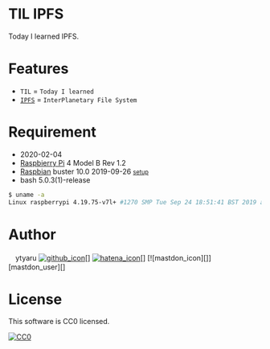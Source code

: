 # TIL IPFS

Today I learned IPFS.

# Features

* `TIL` = `Today I learned`
* [`IPFS`](https://ja.wikipedia.org/wiki/InterPlanetary_File_System) = `InterPlanetary File System`

# Requirement

* <time datetime="2020-02-04T15:00:00+0900">2020-02-04</time>
* [Raspbierry Pi](https://ja.wikipedia.org/wiki/Raspberry_Pi) 4 Model B Rev 1.2
* [Raspbian](https://ja.wikipedia.org/wiki/Raspbian) buster 10.0 2019-09-26 <small>[setup](http://ytyaru.hatenablog.com/entry/2019/12/25/222222)</small>
* bash 5.0.3(1)-release

```sh
$ uname -a
Linux raspberrypi 4.19.75-v7l+ #1270 SMP Tue Sep 24 18:51:41 BST 2019 armv7l GNU/Linux
```

# Author

　ytyaru [![github_icon][]][github_user][] [![hatena_icon][]][hatena_user][] [![mastdon_icon][]][mastdon_user][] 

[github_icon]:http://www.google.com/s2/favicons?domain=github.com
[hatena_icon]:http://www.google.com/s2/favicons?domain=www.hatena.ne.jp
[mastodon_icon]:http://www.google.com/s2/favicons?domain=mstdn.jp
[github_user]:https://github.com/ytyaru "github"
[hatena_user]:http://ytyaru.hatenablog.com/ytyaru "hatena"
[mastodon_user]:https://mstdn.jp/web/accounts/233143 "mastdon"

<!--
ytyaru
* [![github](http://www.google.com/s2/favicons?domain=github.com)](https://github.com/ytyaru "github")
* [![hatena](http://www.google.com/s2/favicons?domain=www.hatena.ne.jp)](http://ytyaru.hatenablog.com/ytyaru "hatena")
* [![mastodon](http://www.google.com/s2/favicons?domain=mstdn.jp)](https://mstdn.jp/web/accounts/233143 "mastdon")
-->

# License

This software is CC0 licensed.

[![CC0](http://i.creativecommons.org/p/zero/1.0/88x31.png "CC0")](http://creativecommons.org/publicdomain/zero/1.0/deed.en)

